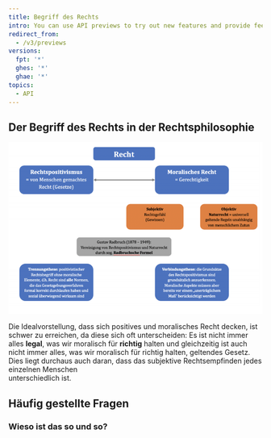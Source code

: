 ```yaml
---
title: Begriff des Rechts
intro: You can use API previews to try out new features and provide feedback before these features become official.
redirect_from:
  - /v3/previews
versions:
  fpt: '*'
  ghes: '*'
  ghae: '*'
topics:
  - API
---
```


## Der Begriff des Rechts in der Rechtsphilosophie
![rephilo](/assets/images/glrecht/rephilo.png)

Die	 Idealvorstellung,	 dass	 sich	 positives	 und	 moralisches	 Recht	decken, ist	schwer	zu	erreichen,	da	diese	sich	oft	unterscheiden:	Es	ist	 nicht	 immer	 alles **legal**,	 was	 wir	 moralisch	 für	 **richtig**	 halten	 und	gleichzeitig	ist	auch	nicht	immer	alles,	was	wir	moralisch	 für	 richtig halten,	 geltendes	 Gesetz.	 Dies	 liegt	 durchaus	 auch	 daran,	 dass	 das subjektive	 Rechtsempfinden	 jedes	 einzelnen	 Menschen	
unterschiedlich	ist.


## Häufig gestellte Fragen

### Wieso ist das so und so?
